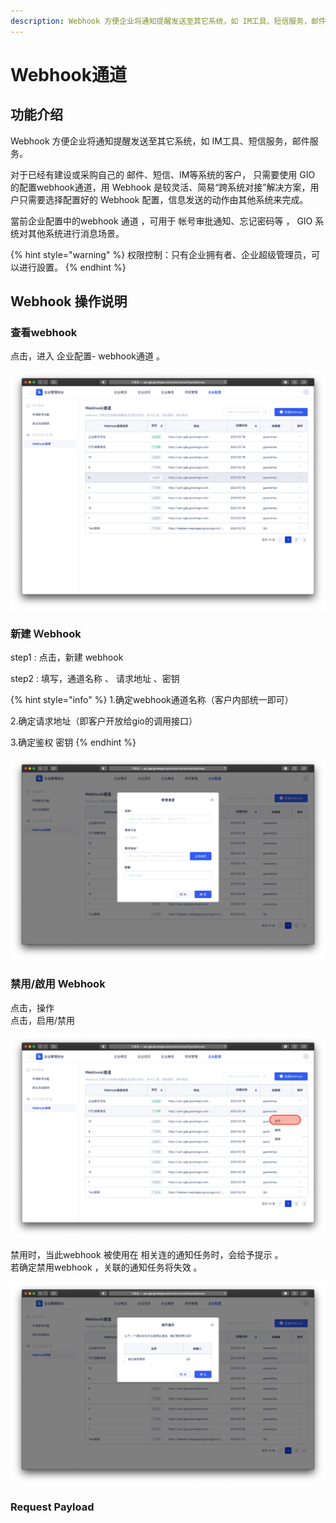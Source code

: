 ```yaml
---
description: Webhook 方便企业将通知提醒发送至其它系统，如 IM工具、短信服务，邮件服务。
---
```


# Webhook通道

## 功能介绍

Webhook 方便企业将通知提醒发送至其它系统，如 IM工具、短信服务，邮件服务。 

对于已经有建设或采购自己的 邮件、短信、IM等系统的客户， 只需要使用 GIO 的配置webhook通道，用 Webhook 是较灵活、简易“跨系统对接”解决方案，用户只需要选择配置好的 Webhook 配置，信息发送的动作由其他系统来完成。

當前企业配置中的webhook 通道 ，可用于 帐号审批通知、忘记密码等 ， GIO  系统对其他系统进行消息场景。

{% hint style="warning" %}
权限控制：只有企业拥有者、企业超级管理员，可以进行設置。
{% endhint %}

 

## Webhook 操作说明

### 查看webhook

点击，进入 企业配置-  webhook通道 。

![](../../../.gitbook/assets/ying-mu-jie-tu-20210118-xia-wu-7.56.01.png)

### 新建 Ｗebhook 

step1 : 点击，新建 webhook  

step2 :  填写，通道名称  、 请求地址 、密钥 

{% hint style="info" %}
1.确定webhook通道名称（客户内部统一即可）

2.确定请求地址（即客户开放给gio的调用接口）

3.确定鉴权 密钥
{% endhint %}

![](../../../.gitbook/assets/ying-mu-jie-tu-20210118-xia-wu-7.56.28.png)

### 禁用/啟用 Webhook  

点击，操作    
点击，启用/禁用

![](../../../.gitbook/assets/ying-mu-jie-tu-20210118-xia-wu-8.16.42.png)

禁用时，当此webhook 被使用在 相关连的通知任务时，会给予提示 。   
若确定禁用webhook ，关联的通知任务将失效 。

![](../../../.gitbook/assets/ying-mu-jie-tu-20210118-xia-wu-8.16.30.png)



### Request Payload 





